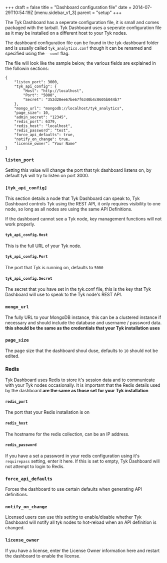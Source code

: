 +++
draft = false
title = "Dashboard configuration file"
date = 2014-07-29T10:54:19Z
[menu.sidebar_v1_3]
    parent = "setup"
+++

The Tyk Dashboard has a seperate configuration file, it is small and comes packaged with the tarball. Tyk Dashboard uses
a seperate configuration file as it may be installed on a different host to your Tyk nodes. 

The dashboard configuration file can be found in the tyk-dashboard folder and is usually called `tyk_analytics.conf` though
it can be renamed and specified using the `--conf` flag.

The file will look like the sample below, the various fields are explained in the followin sections:

    {
        "listen_port": 3000,
        "tyk_api_config": {
            "Host": "http://localhost",
            "Port": "5000",
            "Secret": "352d20ee67be67f6340b4c0605b044b7"
        },
        "mongo_url": "mongodb://localhost/tyk_analytics",
        "page_size": 10,
        "admin_secret": "12345",
        "redis_port": 6379,
        "redis_host": "localhost",
        "redis_password": "test",
        "force_api_defaults": true,
        "notify_on_change": true,
        "license_owner": "Your Name"
    }

### `listen_port`

Setting this value will change the port that tyk dashboard listens on, by default tyk will try to listen on port 3000.

### `[tyk_api_config]`

This section details a node that Tyk Dashboard can speak to, Tyk Dashboard controls Tyk using the REST API, it only requires
visibility to one node, so long as all nodes are using the same API Definitions.

If the dashboard cannot see a Tyk node, key management functions will not work properly.

#### `tyk_api_config.Host`

This is the full URL of your Tyk node.

#### `tyk_api_config.Port`

The port that Tyk is running on, defaults to `5000`

#### `tyk_api_config.Secret`

The secret that you have set in the tyk.conf file, this is the key that Tyk Dashboard will use to speak to the Tyk node's
REST API.

### `mongo_url`

The fully URL to your MongoDB instance, this can be a clustered instance if necessary and should include the database and
username / password data. **this should be the same as the credentials that your Tyk installation uses**

### `page_size`

The page size that the dashboard shoul duse, defaults to `10` should not be edited.

### Redis

Tyk Dashboard uses Redis to store it's session data and to communicate with your Tyk nodes occasionally. It is important that
the Redis details used by the dashboard **are the same as those set for your Tyk installation**

#### `redis_port`

The port that your Redis installation is on

#### `redis_host`

The hostname for the redis collection, can be an IP address.

#### `redis_password`

If you have a set a password in your redis configuration using it's `requirepass` setting, enter it here. If this is set to 
empty, Tyk Dashboard will not attempt to login to Redis.

### `force_api_defaults`

Forces the dashboard to use certain defaults when generating API definitions.

### `notify_on_change` 

Licensed users can use this setting to enable/disable whether Tyk Dashboard will notify all tyk nodes to hot-reload when 
an API definition is changed.

### `license_owner`

If you have a license, enter the License Owner information here and restart the dashboard to enable the license.



